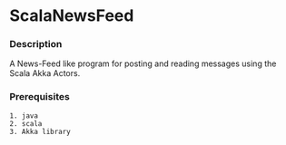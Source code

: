 # ScalaNewsFeed

### Description
A News-Feed like program for posting and reading messages using the Scala Akka Actors.

### Prerequisites
```
1. java
2. scala
3. Akka library

```


